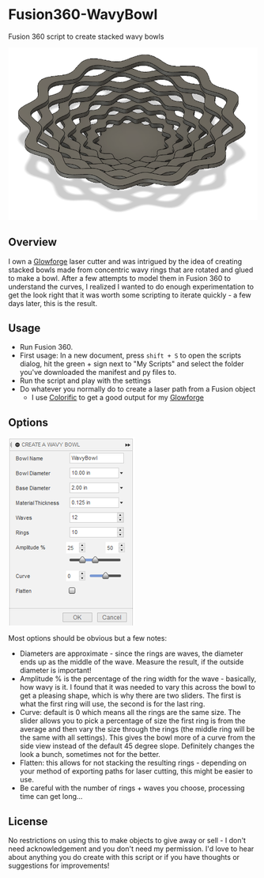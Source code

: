 # Fusion360-WavyBowl
Fusion 360 script to create stacked wavy bowls

![Stacked wavy bowl](/images/bowl.png?raw=true)

## Overview
I own a [Glowforge](https://glowforge.us/BHZAKLOU) laser cutter and was intrigued by the idea of creating stacked bowls made from concentric wavy rings that are rotated and glued to make a bowl.  After a few attempts to model them in Fusion 360 to understand the curves, I realized I wanted to do enough experimentation to get the look right that it was worth some scripting to iterate quickly - a few days later, this is the result.

## Usage
* Run Fusion 360.
* First usage: In a new document, press `shift + S` to open the scripts dialog, hit the green + sign next to "My Scripts" and select the folder you've downloaded the manifest and py files to.
* Run the script and play with the settings
* Do whatever you normally do to create a laser path from a Fusion object
  * I use [Colorific](https://github.com/garethky/glowforge-colorific-fusion360-post) to get a good output for my [Glowforge](https://glowforge.us/BHZAKLOU)

## Options
![Options dialog](/images/options.png?raw=true)

Most options should be obvious but a few notes:
* Diameters are approximate - since the rings are waves, the diameter ends up as the middle of the wave.  Measure the result, if the outside diameter is important!
* Amplitude % is the percentage of the ring width for the wave - basically, how wavy is it.  I found that it was needed to vary this across the bowl to get a pleasing shape, which is why there are two sliders.  The first is what the first ring will use, the second is for the last ring.
* Curve: default is 0 which means all the rings are the same size.  The slider allows you to pick a percentage of size the first ring is from the average and then vary the size through the rings (the middle ring will be the same with all settings).  This gives the bowl more of a curve from the side view instead of the default 45 degree slope.  Definitely changes the look a bunch, sometimes not for the better.
* Flatten: this allows for not stacking the resulting rings - depending on your method of exporting paths for laser cutting, this might be easier to use.
* Be careful with the number of rings + waves you choose, processing time can get long...

## License
No restrictions on using this to make objects to give away or sell - I don't need acknowledgement and you don't need my permission.  I'd love to hear about anything you do create with this script or if you have thoughts or suggestions for improvements! 